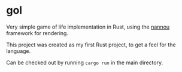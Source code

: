 # gol

Very simple game of life implementation in Rust, using the [nannou](https://github.com/nannou-org/nannou) framework for rendering.

This project was created as my first Rust project, to get a feel for the language.

Can be checked out by running `cargo run` in the main directory.

